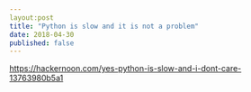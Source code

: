 ```yaml
---
layout:post
title: "Python is slow and it is not a problem"
date: 2018-04-30
published: false
---
```


https://hackernoon.com/yes-python-is-slow-and-i-dont-care-13763980b5a1
